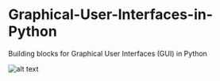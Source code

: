 # Graphical-User-Interfaces-in-Python

Building blocks for Graphical User Interfaces (GUI) in Python

![alt text](https://github.com/renecartaya/Instrumentation/blob/main/DAQ_app.png)

